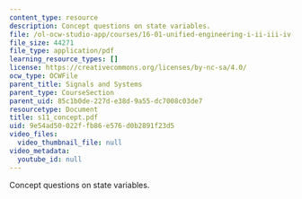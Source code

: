 ```yaml
---
content_type: resource
description: Concept questions on state variables.
file: /ol-ocw-studio-app/courses/16-01-unified-engineering-i-ii-iii-iv-fall-2005-spring-2006/9e54ad50022ffb86e576d0b2891f23d5_s11_concept.pdf
file_size: 44271
file_type: application/pdf
learning_resource_types: []
license: https://creativecommons.org/licenses/by-nc-sa/4.0/
ocw_type: OCWFile
parent_title: Signals and Systems
parent_type: CourseSection
parent_uid: 85c1b0de-227d-e38d-9a55-dc7008c03de7
resourcetype: Document
title: s11_concept.pdf
uid: 9e54ad50-022f-fb86-e576-d0b2891f23d5
video_files:
  video_thumbnail_file: null
video_metadata:
  youtube_id: null
---
```

Concept questions on state variables.